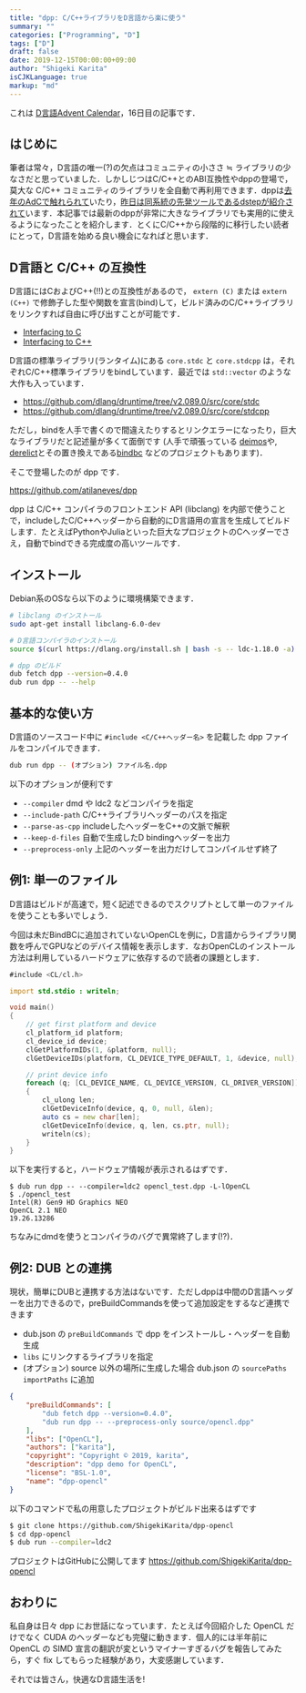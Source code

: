 ```yaml
---
title: "dpp: C/C++ライブラリをD言語から楽に使う"
summary: ""
categories: ["Programming", "D"]
tags: ["D"]
draft: false
date: 2019-12-15T00:00:00+09:00
author: "Shigeki Karita"
isCJKLanguage: true
markup: "md"
---
```


これは [D言語Advent Calendar](https://qiita.com/advent-calendar/2019/dlang)，16日目の記事です．

## はじめに

筆者は常々，D言語の唯一(?)の欠点はコミュニティの小ささ ≒ ライブラリの少なさだと思っていました．しかしじつはC/C++とのABI互換性やdppの登場で，莫大な C/C++ コミュニティのライブラリを全自動で再利用できます．dppは[去年のAdCで触れられて](https://qiita.com/lempiji/items/2cc5d56a2cb2ff992123#dpp)いたり，[昨日は同系統の先発ツールであるdstepが紹介されて](https://qiita.com/nonanonno/items/6cc1baac2acd780ee2e4#v4l2-%E3%81%AE-d-%E7%A7%BB%E6%A4%8D)います．本記事では最新のdppが非常に大きなライブラリでも実用的に使えるようになったことを紹介します．とくにC/C++から段階的に移行したい読者にとって，D言語を始める良い機会になればと思います．

## D言語と C/C++ の互換性

D言語にはCおよびC++(!!)との互換性があるので， `extern (C)` または `extern (C++)` で修飾子した型や関数を宣言(bind)して，ビルド済みのC/C++ライブラリをリンクすれば自由に呼び出すことが可能です．

- [Interfacing to C](https://dlang.org/spec/interfaceToC.html)
- [Interfacing to C++](https://dlang.org/spec/cpp_interface.html)

D言語の標準ライブラリ(ランタイム)にある `core.stdc` と `core.stdcpp` は，それぞれC/C++標準ライブラリをbindしています．最近では `std::vector` のような大作も入っています．

- https://github.com/dlang/druntime/tree/v2.089.0/src/core/stdc
- https://github.com/dlang/druntime/tree/v2.089.0/src/core/stdcpp

ただし，bindを人手で書くので間違えたりするとリンクエラーになったり，巨大なライブラリだと記述量が多くて面倒です (人手で頑張っている [deimos](https://github.com/D-Programming-Deimos)や, [derelict](https://github.com/DerelictOrg)とその置き換えである[bindbc](https://github.com/BindBC) などのプロジェクトもあります)．

そこで登場したのが dpp です．

https://github.com/atilaneves/dpp

dpp は C/C++ コンパイラのフロントエンド API (libclang) を内部で使うことで，includeしたC/C++ヘッダーから自動的にD言語用の宣言を生成してビルドします．たとえばPythonやJuliaといった巨大なプロジェクトのCヘッダーでさえ，自動でbindできる完成度の高いツールです．

## インストール

Debian系のOSなら以下のように環境構築できます．

```bash
# libclang のインストール
sudo apt-get install libclang-6.0-dev

# D言語コンパイラのインストール
source $(curl https://dlang.org/install.sh | bash -s -- ldc-1.18.0 -a)

# dpp のビルド
dub fetch dpp --version=0.4.0
dub run dpp -- --help
```

## 基本的な使い方

D言語のソースコード中に `#include <C/C++ヘッダー名>` を記載した dpp ファイルをコンパイルできます．

```bash
dub run dpp -- (オプション) ファイル名.dpp
```

以下のオプションが便利です

- `--compiler` dmd や ldc2 などコンパイラを指定
- `--include-path` C/C++ライブラリヘッダーのパスを指定
- `--parse-as-cpp` includeしたヘッダーをC++の文脈で解釈
- `--keep-d-files` 自動で生成したD bindingヘッダーを出力
- `--preprocess-only` 上記のヘッダーを出力だけしてコンパイルせず終了

## 例1: 単一のファイル

D言語はビルドが高速で，短く記述できるのでスクリプトとして単一のファイルを使うことも多いでしょう．

今回は未だBindBCに追加されていないOpenCLを例に，D言語からライブラリ関数を呼んでGPUなどのデバイス情報を表示します．なおOpenCLのインストール方法は利用しているハードウェアに依存するので読者の課題とします．

```opencl_test.d
#include <CL/cl.h>

import std.stdio : writeln;

void main()
{
    // get first platform and device
    cl_platform_id platform;
    cl_device_id device;
    clGetPlatformIDs(1, &platform, null);
    clGetDeviceIDs(platform, CL_DEVICE_TYPE_DEFAULT, 1, &device, null);

    // print device info
    foreach (q; [CL_DEVICE_NAME, CL_DEVICE_VERSION, CL_DRIVER_VERSION])
    {
        cl_ulong len;
        clGetDeviceInfo(device, q, 0, null, &len);
        auto cs = new char[len];
        clGetDeviceInfo(device, q, len, cs.ptr, null);
        writeln(cs);
    }
}

```

以下を実行すると，ハードウェア情報が表示されるはずです．

``` console
$ dub run dpp -- --compiler=ldc2 opencl_test.dpp -L-lOpenCL
$ ./opencl_test
Intel(R) Gen9 HD Graphics NEO
OpenCL 2.1 NEO 
19.26.13286
```

ちなみにdmdを使うとコンパイラのバグで異常終了します(!?)．


## 例2: DUB との連携

現状，簡単にDUBと連携する方法はないです．ただしdppは中間のD言語ヘッダーを出力できるので，preBuildCommandsを使って追加設定をするなど連携できます

- dub.json の `preBuildCommands` で dpp をインストールし・ヘッダーを自動生成
- `libs` にリンクするライブラリを指定
- (オプション) source 以外の場所に生成した場合 dub.json の `sourcePaths` `importPaths` に追加

```dub.json
{
    "preBuildCommands": [
        "dub fetch dpp --version=0.4.0",
        "dub run dpp -- --preprocess-only source/opencl.dpp"
    ],
    "libs": ["OpenCL"],
    "authors": ["karita"],
    "copyright": "Copyright © 2019, karita",
    "description": "dpp demo for OpenCL",
    "license": "BSL-1.0",
    "name": "dpp-opencl"
}
```

以下のコマンドで私の用意したプロジェクトがビルド出来るはずです

```bash
$ git clone https://github.com/ShigekiKarita/dpp-opencl
$ cd dpp-opencl
$ dub run --compiler=ldc2
```

プロジェクトはGitHubに公開してます https://github.com/ShigekiKarita/dpp-opencl

## おわりに

私自身は日々 dpp にお世話になっています．たとえば今回紹介した OpenCL だけでなく CUDA のヘッダーなども完璧に動きます．個人的には半年前に OpenCL の SIMD 宣言の翻訳が変というマイナーすぎるバグを報告してみたら，すぐ fix してもらった経験があり，大変感謝しています．

それでは皆さん，快適なD言語生活を!
